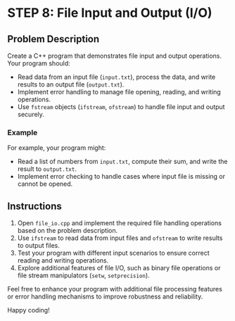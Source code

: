 # STEP 8: File Input and Output (I/O)

## Problem Description

Create a C++ program that demonstrates file input and output operations. Your program should:

- Read data from an input file (`input.txt`), process the data, and write results to an output file (`output.txt`).
- Implement error handling to manage file opening, reading, and writing operations.
- Use `fstream` objects (`ifstream`, `ofstream`) to handle file input and output securely.

### Example

For example, your program might:
- Read a list of numbers from `input.txt`, compute their sum, and write the result to `output.txt`.
- Implement error checking to handle cases where input file is missing or cannot be opened.

## Instructions

1. Open `file_io.cpp` and implement the required file handling operations based on the problem description.
2. Use `ifstream` to read data from input files and `ofstream` to write results to output files.
3. Test your program with different input scenarios to ensure correct reading and writing operations.
4. Explore additional features of file I/O, such as binary file operations or file stream manipulators (`setw`, `setprecision`).

Feel free to enhance your program with additional file processing features or error handling mechanisms to improve robustness and reliability.

Happy coding!
